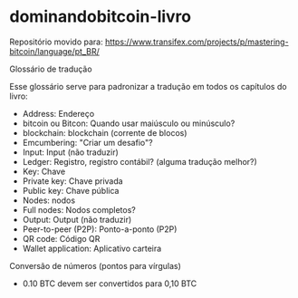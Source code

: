 # dominandobitcoin-livro

Repositório movido para: https://www.transifex.com/projects/p/mastering-bitcoin/language/pt_BR/


Glossário de tradução

Esse glossário serve para padronizar a tradução em todos os capítulos do livro:

* Address: Endereço
* bitcoin ou Bitcon: Quando usar maiúsculo ou minúsculo?
* blockchain: blockchain (corrente de blocos)
* Emcumbering: "Criar um desafio"?
* Input: Input (não traduzir)
* Ledger: Registro, registro contábil? (alguma tradução melhor?)
* Key: Chave
 * Private key: Chave privada
 * Public key: Chave pública
* Nodes: nodos
 * Full nodes: Nodos completos?
* Output: Output (não traduzir)
* Peer-to-peer (P2P): Ponto-a-ponto (P2P)
* QR code: Código QR
* Wallet application: Aplicativo carteira

Conversão de números (pontos para vírgulas)
* 0.10 BTC devem ser convertidos para 0,10 BTC
